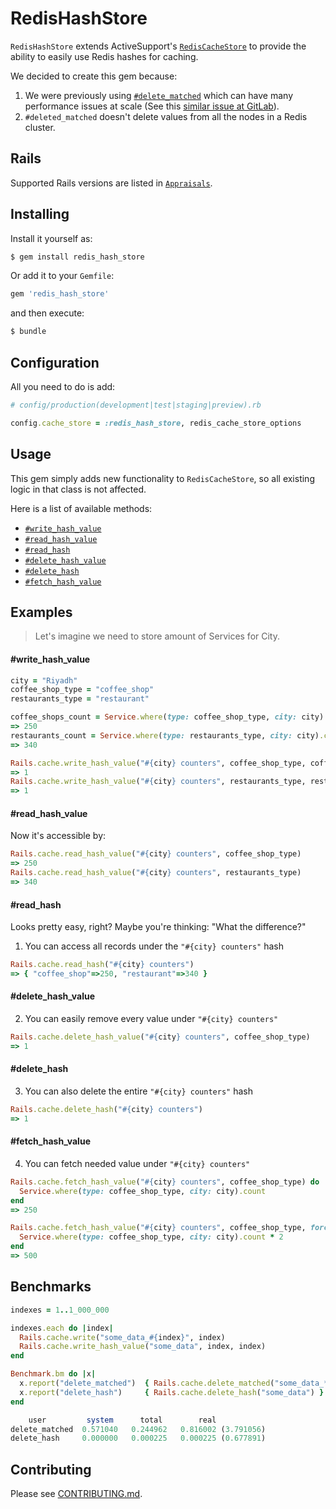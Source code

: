 # RedisHashStore
`RedisHashStore` extends ActiveSupport's [`RedisCacheStore`](https://github.com/rails/rails/blob/master/activesupport/lib/active_support/cache/redis_cache_store.rb) to provide the ability to easily use Redis hashes for caching.

We decided to create this gem because:

1. We were previously using [`#delete_matched`](https://apidock.com/rails/ActiveSupport/Cache/Store/delete_matched) which can have many performance issues at scale (See this [similar issue at GitLab](https://gitlab.com/gitlab-org/gitlab/-/issues/201808)).
2. `#deleted_matched` doesn't delete values from all the nodes in a Redis cluster.

## Rails
Supported Rails versions are listed in [`Appraisals`](https://github.com/mrsool/redis_hash_store/blob/master/Appraisals). 

## Installing
Install it yourself as:
```bash
$ gem install redis_hash_store
```
Or add it to your `Gemfile`:
```ruby
gem 'redis_hash_store'
```
and then execute:
```bash
$ bundle
```

## Configuration
All you need to do is add:
```ruby
# config/production(development|test|staging|preview).rb

config.cache_store = :redis_hash_store, redis_cache_store_options
```

## Usage
This gem simply adds new functionality to `RedisCacheStore`, so all existing logic in that class is not affected.

Here is a list of available methods:

* [`#write_hash_value`](#write_hash_value)
* [`#read_hash_value`](#read_hash_value)
* [`#read_hash`](#read_hash)
* [`#delete_hash_value`](#delete_hash_value)
* [`#delete_hash`](#delete_hash)
* [`#fetch_hash_value`](#fetch_hash_value)

## Examples

> Let's imagine we need to store amount of Services for City.

#### #write_hash_value

```ruby
city = "Riyadh"
coffee_shop_type = "coffee_shop"
restaurants_type = "restaurant"

coffee_shops_count = Service.where(type: coffee_shop_type, city: city).count
=> 250
restaurants_count = Service.where(type: restaurants_type, city: city).count
=> 340

Rails.cache.write_hash_value("#{city} counters", coffee_shop_type, coffee_shops_count)
=> 1
Rails.cache.write_hash_value("#{city} counters", restaurants_type, restaurants_count)
=> 1
```
#### #read_hash_value

Now it's accessible by:

```ruby
Rails.cache.read_hash_value("#{city} counters", coffee_shop_type)
=> 250
Rails.cache.read_hash_value("#{city} counters", restaurants_type)
=> 340
```
#### #read_hash

Looks pretty easy, right? Maybe you're thinking: "What the difference?"

1. You can access all records under the `"#{city} counters"` hash
```ruby
Rails.cache.read_hash("#{city} counters")
=> { "coffee_shop"=>250, "restaurant"=>340 }
```

#### #delete_hash_value

2. You can easily remove every value under `"#{city} counters"`
```ruby
Rails.cache.delete_hash_value("#{city} counters", coffee_shop_type)
=> 1
```

#### #delete_hash

3. You can also delete the entire `"#{city} counters"` hash
```ruby
Rails.cache.delete_hash("#{city} counters")
=> 1
```
#### #fetch_hash_value
4. You can fetch needed value under `"#{city} counters"`
```ruby
Rails.cache.fetch_hash_value("#{city} counters", coffee_shop_type) do
  Service.where(type: coffee_shop_type, city: city).count
end
=> 250

Rails.cache.fetch_hash_value("#{city} counters", coffee_shop_type, force: true) do
  Service.where(type: coffee_shop_type, city: city).count * 2
end
=> 500
```

## Benchmarks
```ruby
indexes = 1..1_000_000

indexes.each do |index|
  Rails.cache.write("some_data_#{index}", index)
  Rails.cache.write_hash_value("some_data", index, index)
end

Benchmark.bm do |x|
  x.report("delete_matched")  { Rails.cache.delete_matched("some_data_*") }
  x.report("delete_hash")     { Rails.cache.delete_hash("some_data") }
end

    user         system      total        real
delete_matched  0.571040   0.244962   0.816002 (3.791056)
delete_hash     0.000000   0.000225   0.000225 (0.677891)
```

## Contributing
Please see [CONTRIBUTING.md](https://github.com/mrsool/redis_hash_store/blob/master/CONTRIBUTING.md).
